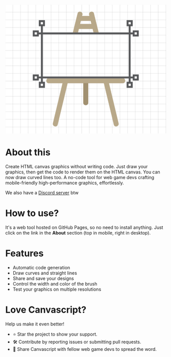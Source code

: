 <!DOCTYPE html>
<html lang="en">

<head>
    <meta charset="UTF-8">
    <meta name="viewport" content="width=device-width, initial-scale=1.0">
    <meta name="description" content="Draw with your pointer on the HTML canvas, then get the code to render it." itemprop="description">
    <meta name="keywords" content="draw, mouse, pointer, html, canvas, code, render" itemprop="keywords">
    <meta name="author" content="Viraj Bijpuria" itemprop="author">
    <meta property="og:title" content="Draw on the HTML canvas without code" itemprop="name">
    <meta property="og:description" content="Draw with your pointer on the HTML canvas, then get the code to render it." itemprop="description">
    <meta property="og:image" content="https://vbprodev.github.io/Canvascript/CanvaScript.png" itemprop="image">
    <meta property="og:url" content="https://vbprodev.github.io/Canvascript/" itemprop="url">
    <meta property="og:type" content="website">
    <link rel="canonical" href="https://github.com/VBproDev/Canvascript">
</head>

<body itemscope itemtype="https://schema.org/SoftwareApplication">

<meta itemprop="name" content="Canvascript">
<meta itemprop="description" content="A no-code tool for creating HTML canvas graphics. Draw with your pointer on the canvas, then generate the code to render it. Ideal for web game developers.">
<meta itemprop="applicationCategory" content="GraphicsApplication">
<meta itemprop="operatingSystem" content="Any">
<meta itemprop="softwareVersion" content="1.0">
<meta itemprop="creator" content="Viraj Bijpuria">
<meta itemprop="url" content="https://vbprodev.github.io/Canvascript/">
<meta itemprop="image" content="https://vbprodev.github.io/Canvascript/CanvaScript.png">
<meta itemprop="downloadUrl" content="https://github.com/VBproDev/Canvascript">
<meta itemprop="sameAs" content="https://discord.gg/ZXMEkzfZXx">

<img src="assets/CanvaScript.png" alt="Canvascript logo" itemprop="image">

<h1 itemprop="headline">About this</h1>
<p itemprop="text">Create HTML canvas graphics without writing code. Just draw your graphics, then get the code to render them on the HTML canvas. You can now draw curved lines too. A no-code tool for web game devs crafting mobile-friendly high-performance graphics, effortlessly.</p>

<p>We also have a <a href="https://discord.gg/ZXMEkzfZXx" target="_blank" itemprop="sameAs">Discord server</a> btw</p>

<h1 itemprop="headline">How to use?</h1>
<p itemprop="softwareHelp">It's a web tool hosted on GitHub Pages, so no need to install anything. Just click on the link in the <b>About</b> section (top in mobile, right in desktop).</p>

<h1 itemprop="headline">Features</h1>
<ul>
    <li itemprop="featureList">Automatic code generation</li>
    <li itemprop="featureList">Draw curves and straight lines</li>
    <li itemprop="featureList">Share and save your designs</li>
    <li itemprop="featureList">Control the width and color of the brush</li>
    <li itemprop="featureList">Test your graphics on multiple resolutions</li>
</ul>

<h1>Love Canvascript?</h1>
<p>Help us make it even better!</p>
<ul>
    <li>⭐ Star the project to show your support.</li>
    <li>🛠️ Contribute by reporting issues or submitting pull requests.</li>
    <li>📣 Share Canvascript with fellow web game devs to spread the word.</li>
</ul>
</body>
</html>
